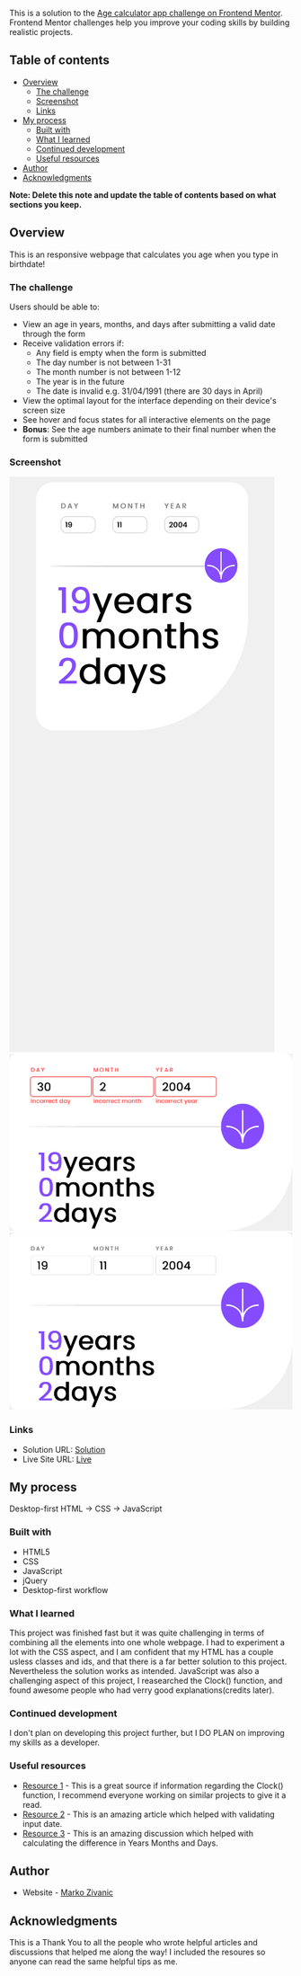 
This is a solution to the [Age calculator app challenge on Frontend Mentor](https://www.frontendmentor.io/challenges/age-calculator-app-dF9DFFpj-Q). Frontend Mentor challenges help you improve your coding skills by building realistic projects. 

## Table of contents

- [Overview](#overview)
  - [The challenge](#the-challenge)
  - [Screenshot](#screenshot)
  - [Links](#links)
- [My process](#my-process)
  - [Built with](#built-with)
  - [What I learned](#what-i-learned)
  - [Continued development](#continued-development)
  - [Useful resources](#useful-resources)
- [Author](#author)
- [Acknowledgments](#acknowledgments)

**Note: Delete this note and update the table of contents based on what sections you keep.**

## Overview

This is an responsive webpage that calculates you age when you type in birthdate!

### The challenge

Users should be able to:

- View an age in years, months, and days after submitting a valid date through the form
- Receive validation errors if:
  - Any field is empty when the form is submitted
  - The day number is not between 1-31
  - The month number is not between 1-12
  - The year is in the future
  - The date is invalid e.g. 31/04/1991 (there are 30 days in April)
- View the optimal layout for the interface depending on their device's screen size
- See hover and focus states for all interactive elements on the page
- **Bonus**: See the age numbers animate to their final number when the form is submitted

### Screenshot

![](Screenshot(1).png)
![](Screenshot(2).png)
![](Screenshot(3).png)

### Links

- Solution URL: [Solution](https://github.com/marko-zivanic/AgeCalculator)
- Live Site URL: [Live](https://marko-zivanic.github.io/AgeCalculator/)

## My process

Desktop-first HTML -> CSS -> JavaScript

### Built with

- HTML5
- CSS
- JavaScript
- jQuery
- Desktop-first workflow

### What I learned

This project was finished fast but it was quite challenging in terms of combining all the elements into one whole webpage. I had to experiment a lot with the CSS aspect, and I am confident that my HTML has a couple usless classes and ids, and that there is a far better solution to this project. Nevertheless the solution works as intended. JavaScript was also a challenging aspect of this project, I reasearched the Clock() function, and found awesome people who had verry good explanations(credits later). 

### Continued development

I don't plan on developing this project further, but I DO PLAN on improving my skills as a developer.

### Useful resources

- [Resource 1](https://www.scaler.com/topics/get-current-date-in-javascript/) - This is a great source if information regarding the Clock() function, I recommend everyone working on similar projects to give it a read.
- [Resource 2](https://www.freecodecamp.org/news/how-to-validate-a-date-in-javascript/) - This is an amazing article which helped with validating input date.
- [Resource 3](https://stackoverflow.com/questions/17732897/difference-between-two-dates-in-years-months-days-in-javascript) - This is an amazing discussion which helped with calculating the difference in Years Months and Days.

## Author

- Website - [Marko Zivanic](https://marko-zivanic.github.io/website/)

## Acknowledgments

This is a Thank You to all the people who wrote helpful articles and discussions that helped me along the way!
I included the resoures so anyone can read the same helpful tips as me.
